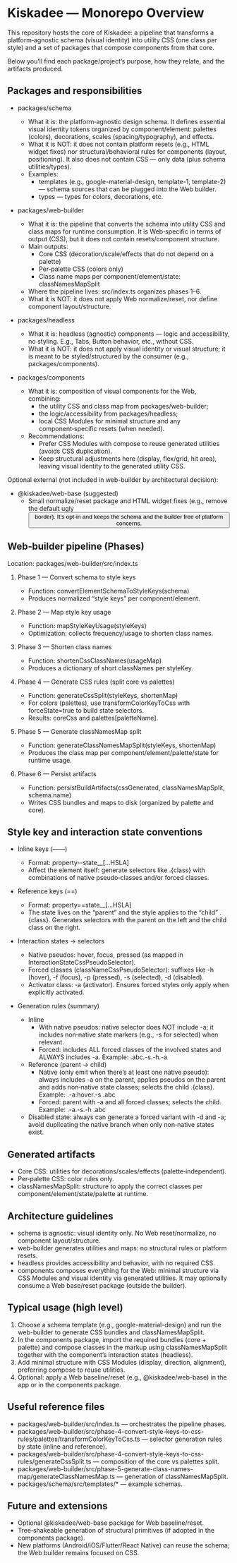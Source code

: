 # Kiskadee — Monorepo Overview

This repository hosts the core of Kiskadee: a pipeline that transforms a platform‑agnostic schema (visual identity) into utility CSS (one class per style) and a set of packages that compose components from that core.

Below you’ll find each package/project’s purpose, how they relate, and the artifacts produced.

## Packages and responsibilities

- packages/schema
  - What it is: the platform‑agnostic design schema. It defines essential visual identity tokens organized by component/element: palettes (colors), decorations, scales (spacing/typography), and effects.
  - What it is NOT: it does not contain platform resets (e.g., HTML widget fixes) nor structural/behavioral rules for components (layout, positioning). It also does not contain CSS — only data (plus schema utilities/types).
  - Examples:
    - templates (e.g., google-material-design, template-1, template-2) — schema sources that can be plugged into the Web builder.
    - types — types for colors, decorations, etc.

- packages/web-builder
  - What it is: the pipeline that converts the schema into utility CSS and class maps for runtime consumption. It is Web‑specific in terms of output (CSS), but it does not contain resets/component structure.
  - Main outputs:
    - Core CSS (decoration/scale/effects that do not depend on a palette)
    - Per‑palette CSS (colors only)
    - Class name maps per component/element/state: classNamesMapSplit
  - Where the pipeline lives: src/index.ts organizes phases 1–6.
  - What it is NOT: it does not apply Web normalize/reset, nor define component layout/structure.

- packages/headless
  - What it is: headless (agnostic) components — logic and accessibility, no styling. E.g., Tabs, Button behavior, etc., without CSS.
  - What it is NOT: it does not apply visual identity or visual structure; it is meant to be styled/structured by the consumer (e.g., packages/components).

- packages/components
  - What it is: composition of visual components for the Web, combining:
    - the utility CSS and class map from packages/web-builder;
    - the logic/accessibility from packages/headless;
    - local CSS Modules for minimal structure and any component‑specific resets (when needed).
  - Recommendations:
    - Prefer CSS Modules with compose to reuse generated utilities (avoids CSS duplication).
    - Keep structural adjustments here (display, flex/grid, hit area), leaving visual identity to the generated utility CSS.

Optional external (not included in web-builder by architectural decision):
- @kiskadee/web-base (suggested)
  - Small normalize/reset package and HTML widget fixes (e.g., remove the default ugly <button> border). It’s opt‑in and keeps the schema and the builder free of platform concerns.

## Web‑builder pipeline (Phases)

Location: packages/web-builder/src/index.ts

1) Phase 1 — Convert schema to style keys
   - Function: convertElementSchemaToStyleKeys(schema)
   - Produces normalized “style keys” per component/element.

2) Phase 2 — Map style key usage
   - Function: mapStyleKeyUsage(styleKeys)
   - Optimization: collects frequency/usage to shorten class names.

3) Phase 3 — Shorten class names
   - Function: shortenCssClassNames(usageMap)
   - Produces a dictionary of short classNames per styleKey.

4) Phase 4 — Generate CSS rules (split core vs palettes)
   - Function: generateCssSplit(styleKeys, shortenMap)
   - For colors (palettes), use transformColorKeyToCss with forceState=true to build state selectors.
   - Results: coreCss and palettes[paletteName].

5) Phase 5 — Generate classNamesMap split
   - Function: generateClassNamesMapSplit(styleKeys, shortenMap)
   - Produces the class map per component/element/palette/state for runtime usage.

6) Phase 6 — Persist artifacts
   - Function: persistBuildArtifacts(cssGenerated, classNamesMapSplit, schema.name)
   - Writes CSS bundles and maps to disk (organized by palette and core).

## Style key and interaction state conventions

- Inline keys (——)
  - Format: property--state__[…HSLA]
  - Affect the element itself: generate selectors like .{class} with combinations of native pseudo‑classes and/or forced classes.

- Reference keys (==)
  - Format: property==state__[…HSLA]
  - The state lives on the “parent” and the style applies to the “child” .{class}. Generates selectors with the parent on the left and the child class on the right.

- Interaction states → selectors
  - Native pseudos: hover, focus, pressed (as mapped in InteractionStateCssPseudoSelector).
  - Forced classes (classNameCssPseudoSelector): suffixes like -h (hover), -f (focus), -p (pressed), -s (selected), -d (disabled).
  - Activator class: -a (activator). Ensures forced styles only apply when explicitly activated.

- Generation rules (summary)
  - Inline
    - With native pseudos: native selector does NOT include -a; it includes non‑native state markers (e.g., -s for selected) when relevant.
    - Forced: includes ALL forced classes of the involved states and ALWAYS includes -a. Example: .abc.-s.-h.-a
  - Reference (parent → child)
    - Native (only emit when there’s at least one native pseudo): always includes -a on the parent, applies pseudos on the parent and adds non‑native state classes; selects the child .{class}. Example: .-a:hover.-s .abc
    - Forced: parent with -a and all forced classes; selects the child. Example: .-a.-s.-h .abc
  - Disabled state: always can generate a forced variant with -d and -a; avoid duplicating the native branch when only non‑native states exist.

## Generated artifacts

- Core CSS: utilities for decorations/scales/effects (palette‑independent).
- Per‑palette CSS: color rules only.
- classNamesMapSplit: structure to apply the correct classes per component/element/state/palette at runtime.

## Architecture guidelines

- schema is agnostic: visual identity only. No Web reset/normalize, no component layout/structure.
- web-builder generates utilities and maps: no structural rules or platform resets.
- headless provides accessibility and behavior, with no required CSS.
- components composes everything for the Web: minimal structure via CSS Modules and visual identity via generated utilities. It may optionally consume a Web base/reset package (outside the builder).

## Typical usage (high level)

1) Choose a schema template (e.g., google-material-design) and run the web-builder to generate CSS bundles and classNamesMapSplit.
2) In the components package, import the required bundles (core + palette) and compose classes in the markup using classNamesMapSplit together with the component’s interaction states (headless).
3) Add minimal structure with CSS Modules (display, direction, alignment), preferring compose to reuse utilities.
4) Optional: apply a Web baseline/reset (e.g., @kiskadee/web-base) in the app or in the components package.

## Useful reference files

- packages/web-builder/src/index.ts — orchestrates the pipeline phases.
- packages/web-builder/src/phase-4-convert-style-keys-to-css-rules/palettes/transformColorKeyToCss.ts — selector generation rules by state (inline and reference).
- packages/web-builder/src/phase-4-convert-style-keys-to-css-rules/generateCssSplit.ts — composition of the core vs palettes split.
- packages/web-builder/src/phase-5-generate-class-names-map/generateClassNamesMap.ts — generation of classNamesMapSplit.
- packages/schema/src/templates/* — example schemas.

## Future and extensions

- Optional @kiskadee/web-base package for Web baseline/reset.
- Tree‑shakeable generation of structural primitives (if adopted in the components package).
- New platforms (Android/iOS/Flutter/React Native) can reuse the schema; the Web builder remains focused on CSS.
